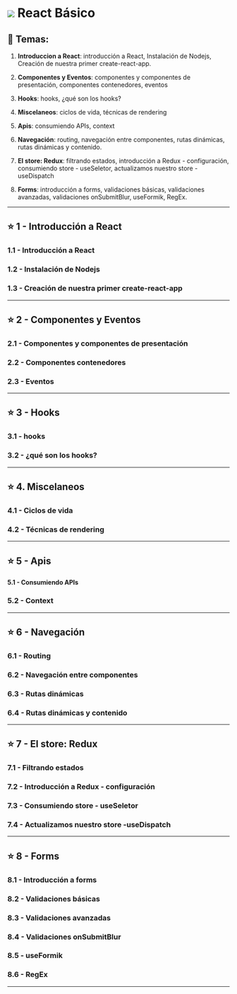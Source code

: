 # <img src="https://img.icons8.com/bubbles/48/null/react.png"/> React Básico

## :book: Temas:

1. **Introduccion a React**: introducción a React, Instalación de Nodejs, Creación de nuestra primer create-react-app.

2. **Componentes y Eventos**: componentes y componentes de presentación, componentes contenedores, eventos

3. **Hooks**: hooks, ¿qué son los hooks?

4. **Miscelaneos**: ciclos de vida, técnicas de rendering

5. **Apis**: consumiendo APIs, context

6. **Navegación**: routing, navegación entre componentes, rutas dinámicas, rutas dinámicas y contenido.

7. **El store: Redux**: filtrando estados, introducción a Redux - configuración, consumiendo store - useSeletor, actualizamos nuestro store -useDispatch

8. **Forms**: introducción a forms, validaciones básicas, validaciones avanzadas, validaciones onSubmitBlur, useFormik, RegEx. 

---

## :star: 1 - Introducción a React

### 1.1 - Introducción a React

### 1.2 - Instalación de Nodejs

### 1.3 - Creación de nuestra primer create-react-app

---

 ## :star: 2 - Componentes y Eventos
 
 ### 2.1 - Componentes y componentes de presentación
 
 ### 2.2 - Componentes contenedores
 
 ### 2.3 - Eventos


 ---

 ## :star: 3 - Hooks
 
 ### 3.1 - hooks
 
 ### 3.2 - ¿qué son los hooks?

 ---

## :star: 4. Miscelaneos

### 4.1 - Ciclos de vida 

### 4.2 - Técnicas de rendering

---


## :star:  5 - Apis

#### 5.1 - Consumiendo APIs

### 5.2 - Context

---

## :star: 6 - Navegación

### 6.1 - Routing

### 6.2 - Navegación entre componentes

### 6.3 - Rutas dinámicas

### 6.4 - Rutas dinámicas y contenido

---

## :star: 7 - El store: Redux

### 7.1 - Filtrando estados

### 7.2 - Introducción a Redux - configuración

### 7.3 - Consumiendo store - useSeletor

### 7.4 - Actualizamos nuestro store -useDispatch


---

## :star: 8 - Forms

### 8.1 - Introducción a forms

### 8.2 - Validaciones básicas

### 8.3 - Validaciones avanzadas

### 8.4 - Validaciones onSubmitBlur

### 8.5 - useFormik

### 8.6 - RegEx

---
 